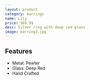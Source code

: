 ```yaml
---
layout: product
category: earrings
name: Lily
price: $69.99
desc: Silver ring with deep red glass
image: earring3.jpg
---
```


## Features

- Metal: Pewter
- Glass: Deep Red
- Hand Crafted
